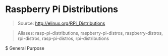 # Raspberry Pi Distributions

> Source: http://elinux.org/RPi_Distributions

> Aliases: rasp-pi-distributions, raspberry-pi-distros, raspberry-distros, rpi-distros, rasp-pi-distros, rpi-distributions

$ General Purpose
